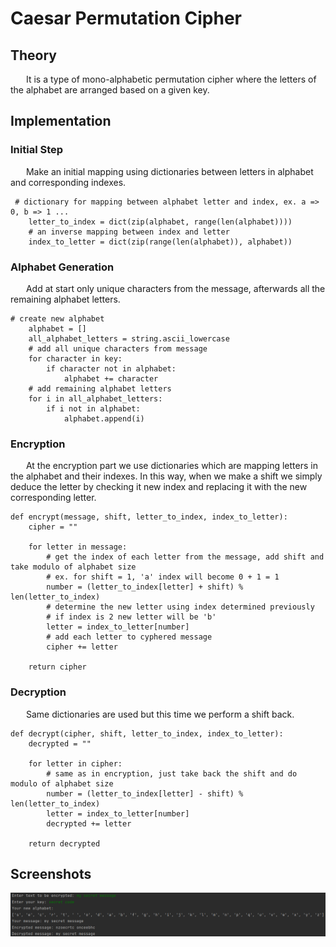 # Caesar Permutation Cipher

## Theory

&ensp;&ensp;&ensp; It is a type of mono-alphabetic permutation cipher where the letters of the alphabet are arranged based on a given key.


## Implementation 

### Initial Step 
&ensp;&ensp;&ensp; Make an initial mapping using dictionaries between letters in alphabet and corresponding indexes.
```
 # dictionary for mapping between alphabet letter and index, ex. a => 0, b => 1 ... 
    letter_to_index = dict(zip(alphabet, range(len(alphabet))))
    # an inverse mapping between index and letter 
    index_to_letter = dict(zip(range(len(alphabet)), alphabet))
```
### Alphabet Generation

&ensp;&ensp;&ensp; Add at start only unique characters from the message, afterwards all the remaining alphabet letters.
```
# create new alphabet 
    alphabet = []
    all_alphabet_letters = string.ascii_lowercase
    # add all unique characters from message
    for character in key:
        if character not in alphabet:
            alphabet += character 
    # add remaining alphabet letters
    for i in all_alphabet_letters:
        if i not in alphabet:
            alphabet.append(i)  
```
### Encryption
&ensp;&ensp;&ensp;  At the encryption part we use dictionaries which are mapping letters in the alphabet and their indexes.
In this way, when we make a shift we simply deduce the letter by checking it new index and replacing it with the new corresponding letter. 
```
def encrypt(message, shift, letter_to_index, index_to_letter):
    cipher = ""

    for letter in message:
        # get the index of each letter from the message, add shift and take modulo of alphabet size
        # ex. for shift = 1, 'a' index will become 0 + 1 = 1 
        number = (letter_to_index[letter] + shift) % len(letter_to_index)
        # determine the new letter using index determined previously
        # if index is 2 new letter will be 'b'
        letter = index_to_letter[number]
        # add each letter to cyphered message
        cipher += letter

    return cipher
```
### Decryption 
&ensp;&ensp;&ensp; Same dictionaries are used but this time we perform a shift back.

```
def decrypt(cipher, shift, letter_to_index, index_to_letter):
    decrypted = ""

    for letter in cipher:
        # same as in encryption, just take back the shift and do modulo of alphabet size
        number = (letter_to_index[letter] - shift) % len(letter_to_index)
        letter = index_to_letter[number]
        decrypted += letter

    return decrypted
```

## Screenshots
![](https://github.com/CodeWay07/CS_Laboratories/blob/main/Lab_1/Screenshots/Caesar_Permutation.png)